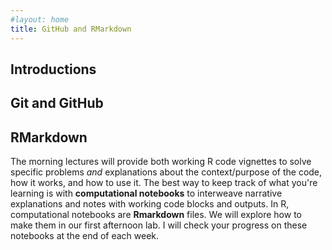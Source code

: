 ```yaml
---
#layout: home
title: GitHub and RMarkdown
---
```


## Introductions



## Git and GitHub



## RMarkdown

The morning lectures will provide both working R code vignettes to solve specific problems *and* explanations about the context/purpose of the code, how it works, and how to use it.
The best way to keep track of what you're learning is with **computational notebooks** to interweave narrative explanations and notes with working code blocks and outputs. 
In R, computational notebooks are **Rmarkdown** files.
We will explore how to make them in our first afternoon lab.
I will check your progress on these notebooks at the end of each week.